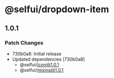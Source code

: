 # @selfui/dropdown-item

## 1.0.1

### Patch Changes

- 730b0a8: Initial release
- Updated dependencies [730b0a8]
  - @selfui/icon@1.0.1
  - @selfui/mixins@1.0.1
